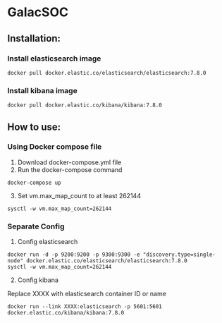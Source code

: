 # GalacSOC
## Installation:
### Install elasticsearch image
```
docker pull docker.elastic.co/elasticsearch/elasticsearch:7.8.0
```
### Install kibana image
```
docker pull docker.elastic.co/kibana/kibana:7.8.0

```
## How to use:
### Using Docker compose file
1. Download docker-compose.yml file
2. Run the docker-compose command 
```
docker-compose up
```
3. Set vm.max_map_count to at least 262144
```
sysctl -w vm.max_map_count=262144
```
### Separate Config 
1. Config elasticsearch
```
docker run -d -p 9200:9200 -p 9300:9300 -e "discovery.type=single-node" docker.elastic.co/elasticsearch/elasticsearch:7.8.0
sysctl -w vm.max_map_count=262144

```
2. Config kibana

Replace XXXX with elasticsearch container ID or name 

```
docker run --link XXXX:elasticsearch -p 5601:5601 docker.elastic.co/kibana/kibana:7.8.0
```
